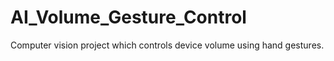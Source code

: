 # AI_Volume_Gesture_Control
Computer vision project which controls device volume using hand gestures.
